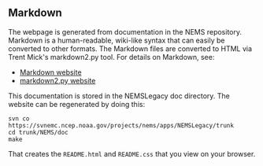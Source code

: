 Markdown
--------

The webpage is generated from documentation in the NEMS repository.
Markdown is a human-readable, wiki-like syntax that can easily be
converted to other formats.  The Markdown files are converted to HTML
via Trent Mick's markdown2.py tool.  For details on Markdown, see:

* [Markdown website](https://daringfireball.net/projects/markdown/)
* [markdown2.py website](https://github.com/trentm/python-markdown2/)

This documentation is stored in the NEMSLegacy doc directory.  The
website can be regenerated by doing this:

    svn co https://svnemc.ncep.noaa.gov/projects/nems/apps/NEMSLegacy/trunk
    cd trunk/NEMS/doc
    make

That creates the `README.html` and `README.css` that you view on your
browser.
